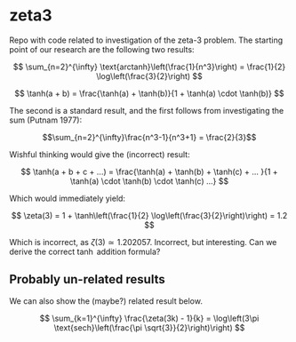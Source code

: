 # zeta3
Repo with code related to investigation of the zeta-3 problem. The starting point of our research are the following two results:

$$
\sum_{n=2}^{\infty} \text{arctanh}\left(\frac{1}{n^3}\right) = \frac{1}{2} \log\left(\frac{3}{2}\right)
$$


$$
\tanh(a + b) = \frac{\tanh(a) + \tanh(b)}{1 + \tanh(a) \cdot \tanh(b)}
$$

The second is a standard result, and the first follows from investigating the sum (Putnam 1977):

$$\sum_{n=2}^{\infty}\frac{n^3-1}{n^3+1} = \frac{2}{3}$$

Wishful thinking would give the (incorrect) result:


$$
\tanh(a + b + c + ...) = \frac{\tanh(a) + \tanh(b) + \tanh(c) + ... }{1 + \tanh(a) \cdot \tanh(b) \cdot \tanh(c) ...}
$$

Which would immediately yield:

$$
\zeta(3) = 1 + \tanh\left(\frac{1}{2} \log\left(\frac{3}{2}\right)\right) = 1.2
$$

Which is incorrect, as $\zeta(3) \simeq 1.202057$. Incorrect, but interesting.  Can we derive the correct $\tanh$ addition formula?

## Probably un-related results
We can also show the (maybe?) related result below.

$$
\sum_{k=1}^{\infty} \frac{\zeta(3k) - 1}{k} = \log\left(3\pi \text{sech}\left(\frac{\pi \sqrt{3}}{2}\right)\right)
$$
